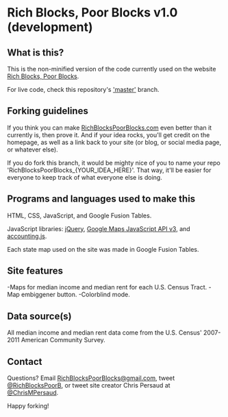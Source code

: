 Rich Blocks, Poor Blocks v1.0 (development)
==============================

## What is this? ##

This is the non-minified version of the code currently used on the website [Rich Blocks, Poor Blocks](http://www.RichBlocksPoorBlocks.com).

For live code, check this repository's ['master'](https://github.com/myprogprojects/RichBlocksPoorBlocks/tree/master) branch.


## Forking guidelines ##

If you think you can make [RichBlocksPoorBlocks.com](http://www.RichBlocksPoorBlocks.com) even better than it currently is, then prove it. And if your idea rocks, you'll get credit on the homepage, as well as a link back to your site (or blog, or social media page, or whatever else).

If you do fork this branch, it would be mighty nice of you to name your repo 'RichBlocksPoorBlocks_{YOUR_IDEA_HERE}'. That way, it'll be easier for everyone to keep track of what everyone else is doing.


## Programs and languages used to make this ##

HTML, CSS, JavaScript, and Google Fusion Tables.

JavaScript libraries: [jQuery](http://jquery.com/), [Google Maps JavaScript API v3](https://developers.google.com/maps/documentation/javascript/), and [accounting.js](http://josscrowcroft.github.com/accounting.js/).

Each state map used on the site was made in Google Fusion Tables.


## Site features ##

-Maps for median income and median rent for each U.S. Census Tract.
-Map embiggener button.
-Colorblind mode.


## Data source(s) ##

All median income and median rent data come from the U.S. Census' 2007-2011 American Community Survey.


## Contact ##

Questions? Email RichBlocksPoorBlocks@gmail.com, tweet [@RichBlocksPoorB](http://www.Twitter.com/RichBlocksPoorB), or tweet site creator Chris Persaud at [@ChrisMPersaud](http://www.Twitter.com/ChrisMPersaud).

Happy forking!